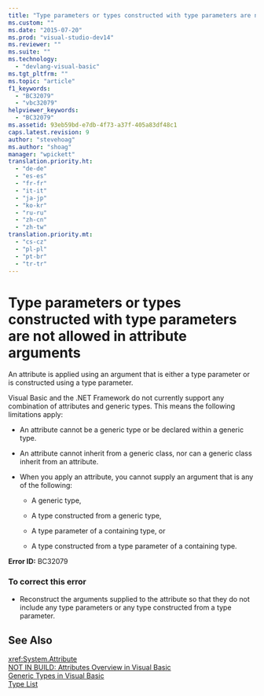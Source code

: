 ```yaml
---
title: "Type parameters or types constructed with type parameters are not allowed in attribute arguments | Microsoft Docs"
ms.custom: ""
ms.date: "2015-07-20"
ms.prod: "visual-studio-dev14"
ms.reviewer: ""
ms.suite: ""
ms.technology: 
  - "devlang-visual-basic"
ms.tgt_pltfrm: ""
ms.topic: "article"
f1_keywords: 
  - "BC32079"
  - "vbc32079"
helpviewer_keywords: 
  - "BC32079"
ms.assetid: 93eb59bd-e7db-4f73-a37f-405a83df48c1
caps.latest.revision: 9
author: "stevehoag"
ms.author: "shoag"
manager: "wpickett"
translation.priority.ht: 
  - "de-de"
  - "es-es"
  - "fr-fr"
  - "it-it"
  - "ja-jp"
  - "ko-kr"
  - "ru-ru"
  - "zh-cn"
  - "zh-tw"
translation.priority.mt: 
  - "cs-cz"
  - "pl-pl"
  - "pt-br"
  - "tr-tr"
---
```

# Type parameters or types constructed with type parameters are not allowed in attribute arguments
An attribute is applied using an argument that is either a type parameter or is constructed using a type parameter.  
  
 Visual Basic and the .NET Framework do not currently support any combination of attributes and generic types. This means the following limitations apply:  
  
-   An attribute cannot be a generic type or be declared within a generic type.  
  
-   An attribute cannot inherit from a generic class, nor can a generic class inherit from an attribute.  
  
-   When you apply an attribute, you cannot supply an argument that is any of the following:  
  
    -   A generic type,  
  
    -   A type constructed from a generic type,  
  
    -   A type parameter of a containing type, or  
  
    -   A type constructed from a type parameter of a containing type.  
  
 **Error ID:** BC32079  
  
### To correct this error  
  
-   Reconstruct the arguments supplied to the attribute so that they do not include any type parameters or any type constructed from a type parameter.  
  
## See Also  
 <xref:System.Attribute>   
 [NOT IN BUILD: Attributes Overview in Visual Basic](http://msdn.microsoft.com/en-us/0d0cff64-892d-4f57-83bd-bef388553d4f)   
 [Generic Types in Visual Basic](/dotnet/visual-basic/programming-guide/language-features/data-types/generic-types)   
 [Type List](/dotnet/visual-basic/language-reference/statements/type-list)